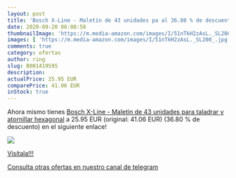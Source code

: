 ```yaml
---
layout: post
title: 'Bosch X-Line - Maletín de 43 unidades pa al 36.80 % de descuento'
date: 2020-09-20 06:08:58
thumbnailImage: 'https://m.media-amazon.com/images/I/51nTkH2zAsL._SL200_.jpg'
images: [ 'https://m.media-amazon.com/images/I/51nTkH2zAsL._SL200_.jpg' ]
comments: true
category: ofertas
author: ring
slug: B001419S9S
description:
actualPrice: 25.95 EUR
comparePrice: 41.06 EUR
inStock: true
---
```


Ahora mismo tienes [Bosch X-Line - Maletín de 43 unidades para taladrar y atornillar  hexagonal](https://www.amazon.com/dp/B001419S9S/?tag=redken08-20) a 25.95 EUR (original: 41.06 EUR) (36.80 %  de descuento) en el siguiente enlace!

[![](https://m.media-amazon.com/images/I/51nTkH2zAsL._SL200_.jpg)](https://www.amazon.com/dp/B001419S9S/?tag=redken08-20)

[Visítala!!!](https://www.amazon.com/dp/B001419S9S/?tag=redken08-20)

[Consulta otras ofertas en nuestro canal de telegram](https://t.me/s/ofertas25)
